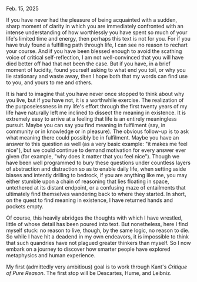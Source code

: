 Feb. 15, 2025

If you have never had the pleasure of being acquainted with a sudden, sharp moment of clarity in which you are immediately confronted with an intense understanding of how worthlessly you have spent so much of your life's limited time and energy, then perhaps this text is not for you. For if you have truly found a fulfilling path through life, I can see no reason to rechart your course. And if you have been blessed enough to avoid the scathing voice of critical self-reflection, I am not well-convinced that you will have died better off had that not been the case. But if you have, in a brief moment of lucidity, found yourself asking to what end you toil, or why you lie stationary and waste away, then I hope both that my words can find use to you, and yours to me and others.

It is hard to imagine that you have never once stopped to think about why you live, but if you have not, it is a worthwhile exercise. The realization of the purposelessness in my life's effort through the first twenty years of my life have naturally left me inclined to dissect the meaning in existence. It is extremely easy to arrive at a feeling that life is an entirely meaningless pursuit. Maybe you can say you find meaning in fulfilment (say, in community or in knowledge or in pleasure). The obvious follow-up is to ask what meaning there could possibly be in fulfilment. Maybe you have an answer to this question as well (as a very basic example: "it makes me feel nice"), but we could continue to demand motivation for every answer ever given (for example, "why does it matter that you feel nice"). Though we have been well programmed to bury these questions under countless layers of abstraction and distraction so as to enable daily life, when setting aside biases and intently drilling to bedrock, if you are anything like me, you may either stumble upon a chain of reasoning that lies floating in space, untethered at its distant endpoint, or a confusing maze of entailments that ultimately find themselves wandering back to where they started. In short, on the quest to find meaning in existence, I have returned hands and pockets empty.

Of course, this heavily abridges the thoughts with which I have wrestled, little of whose detail has been poured into text. But nonetheless, here I find myself stuck: no reason to live, though, by the same logic, no reason to die. So while I have hit a deadend in my own endeavors, it is impossible to think that such quandries have not plagued greater thinkers than myself. So I now embark on a journey to discover how smarter people have explored metaphysics and human experience.

My first (admittedly very ambitious) goal is to work through Kant's *Critique of Pure Reason*. The first stop will be Descartes, Hume, and Leibniz.
